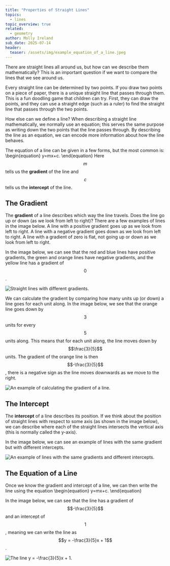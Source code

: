 ```yaml
---
title: "Properties of Straight Lines"
topics: 
  - lines
topic_overview: true
related: 
  - geometry
author: Molly Ireland
sub_date: 2025-07-14
header:
  teaser: /assets/img/example_equation_of_a_line.jpeg
---
```

There are straight lines all around us, but how can we describe them mathematically? This is an important question if we want to compare the lines that we see around us.

Every straight line can be determined by two points. If you draw two points on a piece of paper, there is a unique straight line that passes through them. This is a fun doodling game that children can try. First, they can draw the points, and they can use a straight edge (such as a ruler) to find the straight line that passes through the two points. 

How else can we define a line? When describing a straight line mathematically, we normally use an equation; this serves the same purpose as writing down the two points that the line passes through. By describing the line as an equation, we can encode more information about how the line behaves.  

The equation of a line can be given in a few forms, but the most common is:
\begin{equation}
y=mx+c.
\end{equation}
Here $$m$$ tells us the **gradient** of the line and $$c$$ tells us the **intercept** of the line. 

## The Gradient
The **gradient** of a line describes which way the line travels. Does the line go up or down (as we look from left to right)? There are a few examples of lines in the image below. A line with a positive gradient goes up as we look from left to right. A line with a negative gradient goes down as we look from left to right. A line with a gradient of zero is flat, not going up or down as we look from left to right. 

In the image below, we can see that the red and blue lines have positive gradients, the green and orange lines have negative gradients, and the yellow line has a gradient of $$0$$. 

![Straight lines with different gradients.]({{site.baseurl}}/assets/img/lines_different_gradients.jpeg "Straight lines with different gradients")

We can calculate the gradient by comparing how many units up (or down) a line goes for each unit along. In the image below, we see that the orange line goes down by $$3$$ units for every $$5$$ units along. This means that for each unit along, the line moves down by $$\frac{3}{5}$$ units. The gradient of the orange line is then $$-\frac{3}{5}$$, there is a negative sign as the line moves downwards as we move to the right.

![An example of calculating the gradient of a line.]({{site.baseurl}}/assets/img/gradient_demo.jpeg "An example of calculating the gradient of a line")

## The Intercept
The **intercept** of a line describes its position. If we think about the position of straight lines with respect to some axis (as shown in the image below), we can describe where each of the straight lines intersects the vertical axis (this is normally called the y-axis). 

In the image below, we can see an example of lines with the same gradient but with different intercepts.  

![An example of lines with the same gradients and different intercepts.]({{site.baseurl}}/assets/img/different_intercepts.jpeg "An example of lines with the same gradients and different intercepts")

## The Equation of a Line
Once we know the gradient and intercept of a line, we can then write the line using the equation
\begin{equation}
y=mx+c.
\end{equation}

In the image below, we can see that the line has a gradient of $$-\frac{3}{5}$$ and an intercept of $$1$$, meaning we can write the line as $$y = -\frac{3}{5}x + 1$$.

![The line $$y = -\frac{3}{5}x + 1$$.]({{site.baseurl}}/assets/img/example_equation_of_a_line.jpeg "The line $$y = -\frac{3}{5}x + 1$$")
